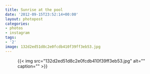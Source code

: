 ```yaml
---
title: Sunrise at the pool
date: '2012-09-15T23:52:14+00:00'
layout: photopost
categories:
- photos
- instagram
tags:
- '2'
image: 132d2ed51d8c2e0fcdb410f39ff3eb53.jpg
---
```


<figure class="photo photo--square">
  {{< img src="132d2ed51d8c2e0fcdb410f39ff3eb53.jpg" alt="" caption="" >}}

</figure>





